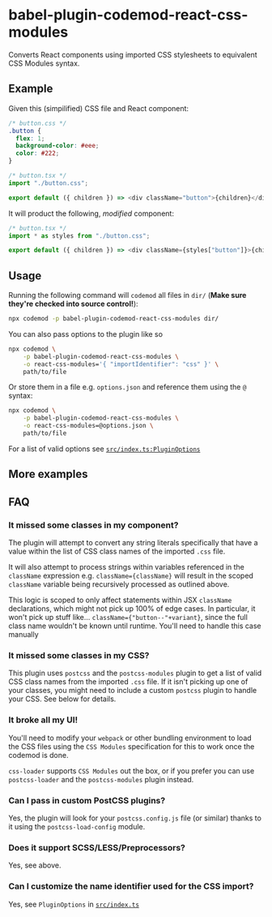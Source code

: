 # babel-plugin-codemod-react-css-modules

Converts React components using imported CSS stylesheets to equivalent CSS Modules syntax.

## Example

Given this (simpilified) CSS file and React component:

```css
/* button.css */
.button {
  flex: 1;
  background-color: #eee;
  color: #222;
}
```

```ts
/* button.tsx */
import "./button.css";

export default ({ children }) => <div className="button">{children}</div>;
```

It will product the following, _modified_ component:

```ts
/* button.tsx */
import * as styles from "./button.css";

export default ({ children }) => <div className={styles["button"]}>{children}</div>;
```

## Usage

Running the following command will `codemod` all files in `dir/` (**Make sure they're checked into source control!**):

```bash
npx codemod -p babel-plugin-codemod-react-css-modules dir/
```

You can also pass options to the plugin like so

```bash
npx codemod \
	-p babel-plugin-codemod-react-css-modules \
	-o react-css-modules='{ "importIdentifier": "css" }' \
	path/to/file
```

Or store them in a file e.g. `options.json` and reference them using the `@` syntax:

```bash
npx codemod \
	-p babel-plugin-codemod-react-css-modules \
	-o react-css-modules=@options.json \
	path/to/file
```

For a list of valid options see [`src/index.ts:PluginOptions`](/src/index.ts#L9)

## More examples

## FAQ

### It missed some classes in my component?

The plugin will attempt to convert any string literals specifically that have a value within the list of CSS class names of the imported `.css` file.

It will also attempt to process strings within variables referenced in the `className` expression e.g. `className={className}` will result in the scoped `className` variable being recursively processed as outlined above.

This logic is scoped to only affect statements within JSX `className` declarations, which might not pick up 100% of edge cases. In particular, it won't pick up stuff like... `className={"button--"+variant}`, since the full class name wouldn't be known until runtime. You'll need to handle this case manually

### It missed some classes in my CSS?

This plugin uses `postcss` and the `postcss-modules` plugin to get a list of valid CSS class names from the imported `.css` file. If it isn't picking up one of your classes, you might need to include a custom `postcss` plugin to handle your CSS. See below for details.

### It broke all my UI!

You'll need to modify your `webpack` or other bundling environment to load the CSS files using the `CSS Modules` specification for this to work once the codemod is done.

`css-loader` supports `CSS Modules` out the box, or if you prefer you can use `postcss-loader` and the `postcss-modules` plugin instead.

### Can I pass in custom PostCSS plugins?

Yes, the plugin will look for your `postcss.config.js` file (or similar) thanks to it using the `postcss-load-config` module.

### Does it support SCSS/LESS/Preprocessors?

Yes, see above.

### Can I customize the name identifier used for the CSS import?

Yes, see `PluginOptions` in [`src/index.ts`](/src/index.ts#L9)
